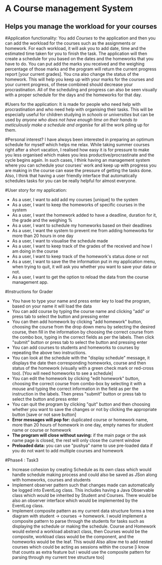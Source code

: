 # A Course management System

## Helps you manage the workload for your courses

#Application functionality:
You add *Courses* to the application and then you can add the workload for the courses such as the assignments or
homework. For each workload, it will ask you to add date, time and the estimated time taken for you to finish the task. The
application will then create a schedule for you based on the dates and the homeworks that you have to do. You can put add
the marks you received and the weighing percentage of those marks and the program will return the current progress report
[your current grades]. You cna also change the status of the homework. This will help you keep up with your marks for the
courses and your current progress, of these combined should decrease your procrastination. All of the scheduling and progress
can also be seen visually with a proper schedule for the days and the homeworks for that day.

#Users for the application:
It is made for people who need help with procrastination and who need help with organising their tasks.
This will be especially useful for children studying in *schools* or *universities* but can be used by *anyone who does not
have enough time on their hands to meticulously make a schedule and organise* for all the work piling up for them.

#Personal interest?
I have always been interested in preparing an optimum schedule for myself which helps me relax. While taking
summer courses right after a short vacation, I realised how easy it is for pressure to make you less organised which makes
you less productive/procrastinate and the cycle begins again. In such cases, I think having an management system where you
can schedule your courses' work and keep up with progress you are making in the course can ease the pressure of getting
the tasks done. Also, I think that having a user friendly interface that automatically schedules tasks for you can be
really helpful for almost everyone.

#User story for my application:
- As a user, I want to add add my courses [unique] to the system
- As a user, I want to keep the homeworks of specific courses in the system
- As a user, I want the homework added to have a deadline, duration for it, the grade and the weighing %
- As a user, I want to schedule my homeworks based on their deadlines
- As a user, I want the system to prevent me from adding homeworks for more than 20 hours in one day
- As a user, I want to visualise the schedule made
- As a user, I want to keep track of the grades of the received and how I am doing in the course
- As a user, I want to keep track of the homework's status done or not
- As a user, I want to save the the information put in my application menu, when trying to quit, it will ask you
    whether you want to save your data or not.
- As a user, I want to get the option to reload the data from the course management app.

#Instructions for Grader
- You have to type your name and press enter key to load the program, based on your name it will load the data 
- You can add course by typing the course name and clicking "add" or press tab to select the button and pressing enter
- You can then add homework by clicking "add homework" button, choosing the course from the drop down menu by selecting the desired course, then fill in the information by choosing the correct course from the combo box, 
  typing in the correct fields as per the labels. Then click "submit" button or press tab to select the button and pressing enter
- You can add courses to students and homeworks to courses by repeating the above two instructions.
- You can look at the schedule with the "display schedule" message, it displays the date then corresponding homeworks,
course and then status of the homework (visually with a green check mark or red-cross too). [You will need homeworks to see a schedule]
 - You can edit the homework by clicking "edit homework" button, choosing the correct course from combo-box by selecting it with a mouse and typing the correct information in the field as per the instruction in the labels. 
   Then press "submit" button or press tab to select the button and press enter
 - You can quit the program by clicking "quit" button and then choosing whether you want to save the changes or not by clicking the appropriate button [save or not save button]
 - **Error messages will pop for:** duplicated course or homework name, more than 20 hours of homework in one day,
 empty names for student name or course or homework
 - **The program will close without saving:** if the main page or the ask name page is closed,
 the rest will only close the current window
- **Preloaded data:** you can use "pushya" name to use pre-loaded data if you do not want to add multiple courses and homework

#Phase4 : Task3
- Increase cohesion by creating Schedule as its own class which would handle schedule making process and could also be saved as JSon along with homeworks, courses and students
- Implement observer pattern such that changes made can automatically be logged into EventLog class. This includes having a Java Observable class which would be inherited by Student and Courses.
There would be also an observer interface which would be implemented by the EventLog class.
- Implement composite pattern as my current data structure forms a tree diagram with student -> courses -> homework. I would implement a 
  composite pattern to parse through the students for tasks such as displaying the schedule or making the schedule. Course and Homework would extend
  a workload abstract class, then Courses would be the composite, workload class would be the component, and the homeworks would be the leaf. This would
  Also allow me to add nested courses which could be acting as sessions within the course 
  [i know that counts as extra feature but i would use the composite pattern for parsing through my current tree structure too]
